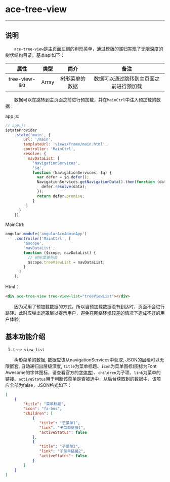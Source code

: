 # ace-tree-view

--------------------------------------------------------------------------------

## 说明

　　`ace-tree-view`是主页面左侧的树形菜单，通过模版的递归实现了无限深度的树状结构目录。基本api如下：

|      属性       |  类型   |   简介    |         备注|
|:------------: | :---: | :-----: | :----------------:|
|tree-view-list | Array | 树形菜单的数据 | 数据可以通过跳转到主页面之前进行预加载|

　　数据可以在跳转到主页面之前进行预加载，并在`MainCtrl`中注入预加载的数据：

app.js:

```javascript
// app.js
$stateProvider
    .state('main', {
        url: '/main',
        templateUrl: 'views/frame/main.html',
        controller: 'MainCtrl',
        resolve: {
          navDataList: [
            'NavigationServices',
            '$q',
            function (NavigationServices, $q) {
              var defer = $q.defer();
              NavigationServices.getNavigationData().then(function (data) {
                defer.resolve(data);
              });
              return defer.promise;
            }
         ]
      }
    })
```

MainCtrl:

```javascript
angular.module('angularAceAdminApp')
    .controller('MainCtrl', [
        '$scope',
        'navDataList',
        function ($scope, navDataList) {
          // 树形菜单列表
          $scope.treeViewList = navDataList;
        }
      ]
    );
```

Html：

```html
<div ace-tree-view tree-view-list="treeViewList"></div>
```

　　因为采用了预加载数据的方式，所以当预加载数据没有到达时，页面不会进行跳转。此时应弹出遮罩层以提示用户，避免在网络环境较差的情况下造成不好的用户体验。

## 基本功能介绍

1. `tree-view-list`

  　　树形菜单的数据, 数据应该从navigationServices中获取, JSON的层级可以无限嵌套, 自动递归出层级深度, `title`为菜单标题、`icon`为菜单图标(图标为Font Awesome的字体图标，请查看官方的[字体库](http://fontawesome.io/icons/))、`children`为子项、`link`为菜单的链接、`activeStatus`用于判断该菜单是否被选中，从后台获取到的数据中，该项应全部为false，JSON格式如下：

  ```JSON
  [
      {
          "title": "菜单标题",
          "icon": "fa-bus",
          "children": [
              {
                 "title": "子菜单1",
                 "link": "子菜单链接1",
                 "activeStatus": false
              },
              {
                 "title": "子菜单2",
                 "link": "子菜单链接2",
                 "activeStatus": false
              }
          ]
      }
  ]
  ```
